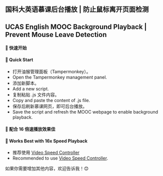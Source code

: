 
## 国科大英语慕课后台播放 | 防止鼠标离开页面检测

## UCAS English MOOC Background Playback | Prevent Mouse Leave Detection

#### 📌 快速开始

#### 📌 Quick Start
- 打开油猴管理面板（Tampermonkey）。
- Open the Tampermonkey management panel.
- 添加新脚本。
- Add a new script.
- 复制粘贴 .js 文件内容。
- Copy and paste the content of .js file.
- 保存后刷新慕课网页，即可后台播放。
- Save the script and refresh the MOOC webpage to enable background playback.

#### 🚀 配合 16 倍速播放效果佳

#### 🚀 Works Best with 16x Speed Playback
- 推荐使用 [Video Speed Controller](https://chromewebstore.google.com/detail/video-speed-controller/nffaoalbilbmmfgbnbgppjihopabppdk)
- Recommended to use [Video Speed Controller](https://chromewebstore.google.com/detail/video-speed-controller/nffaoalbilbmmfgbnbgppjihopabppdk).

如果你需要增加其他内容，欢迎告诉我！😊
